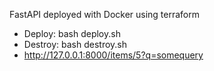 FastAPI deployed with Docker using terraform

- Deploy: bash deploy.sh
- Destroy: bash destroy.sh
- http://127.0.0.1:8000/items/5?q=somequery